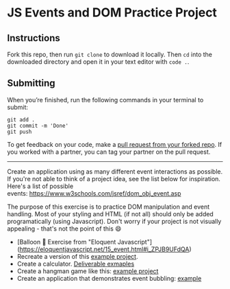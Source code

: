# JS Events and DOM Practice Project


## Instructions

Fork this repo, then run `git clone` to download it locally. Then `cd` into the downloaded directory and open it in your text editor with `code .`.

## Submitting

When you’re finished, run the following commands in your terminal to submit:

```
git add .
git commit -m 'Done'
git push
```

To get feedback on your code, make a [pull request from your forked repo](https://docs.github.com/en/github/collaborating-with-issues-and-pull-requests/creating-a-pull-request-from-a-fork). If you worked with a partner, you can tag your partner on the pull request.

_____________________

Create an application using as many different event interactions as possible. If you're not able to think of a project idea, see the list below for inspiration. Here's a list of possible events: https://www.w3schools.com/jsref/dom_obj_event.asp

The purpose of this exercise is to practice DOM manipulation and event handling. Most of your styling and HTML (if not all) should only be added programatically (using Javascript). Don't worry if your project is not visually appealing - that's not the point of this 😄

- [Balloon 🎈 Exercise from "Eloquent Javascript"] (https://eloquentjavascript.net/15_event.html#i_ZPJB9UFdQA)
- Recreate a version of this [example project](https://will-bush.github.io/event-listener-fun/). 
- Create a calculator. [Deliverable exmaples](https://www.freecodecamp.org/learn/front-end-libraries/front-end-libraries-projects/build-a-javascript-calculator)
- Create a hangman game like this: [example project](https://bamsarker.github.io/hangman/?phrase=R0ZER0Y=)
- Create an application that demonstrates event bubbling: [example](https://codepen.io/telegram/pen/maJxVV)
